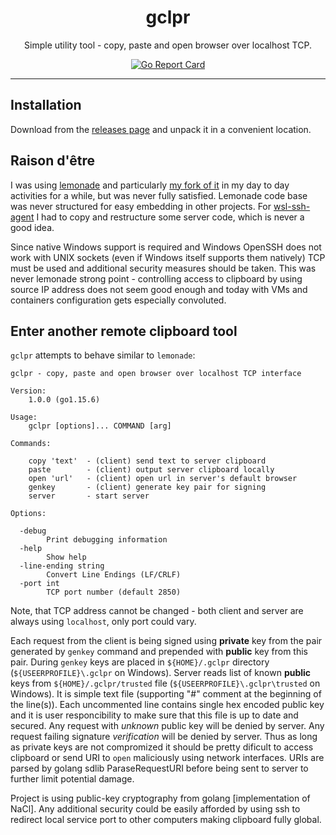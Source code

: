 <p align="center">
    <h1 align="center">gclpr</h1>
    <p align="center">
		Simple utility tool - copy, paste and open browser over localhost TCP.
    </p>
    <p align="center">
        <a href="https://goreportcard.com/report/github.com/rupor-github/gclpr"><img alt="Go Report Card" src="https://goreportcard.com/badge/github.com/rupor-github/gclpr" /></a>
    </p>
    <hr>
</p>


Installation
------------

Download from the [releases page](https://github.com/rupor-github/gclpr/releases) and unpack it in a convenient location.

Raison d'être
------------

I was using [lemonade](https://github.com/lemonade-command/lemonade) and particularly [my fork of it](https://github.com/rupor-github/lemonade) in my day to day activities 
for a while, but was never fully satisfied. Lemonade code base was never structured for easy embedding in other projects. For [wsl-ssh-agent](https://github.com/rupor-github/wsl-ssh-agent) I had to copy and restructure some server code, which is never a good idea. 

Since native Windows support is required and Windows OpenSSH does not work with UNIX sockets (even if Windows itself supports them natively) TCP must be used and additional security measures should be taken. This was never lemonade strong point - controlling access to clipboard by using source IP address does not seem good enough and today with VMs and containers configuration gets especially convoluted.

Enter another remote clipboard tool
------------
`gclpr` attempts to behave similar to `lemonade`:

```
gclpr - copy, paste and open browser over localhost TCP interface

Version:
    1.0.0 (go1.15.6) 

Usage:
    gclpr [options]... COMMAND [arg]

Commands:

    copy 'text'  - (client) send text to server clipboard
    paste        - (client) output server clipboard locally
    open 'url'   - (client) open url in server's default browser
    genkey       - (client) generate key pair for signing
    server       - start server

Options:

  -debug
        Print debugging information
  -help
        Show help
  -line-ending string
        Convert Line Endings (LF/CRLF)
  -port int
        TCP port number (default 2850)
```

Note, that TCP address cannot be changed - both client and server are always using `localhost`, only port could vary. 

Each request from the client is being signed using **private** key from the pair generated by `genkey` command and prepended with **public** key from this pair. During `genkey` keys are placed in `${HOME}/.gclpr` directory (`${USEERPROFILE}\.gclpr` on Windows). Server reads list of known **public** keys from `${HOME}/.gclpr/trusted` file (`${USEERPROFILE}\.gclpr\trusted` on Windows). It is simple text file (supporting "#" comment at the beginning of the line(s)). Each uncommented line contains single hex encoded public key and it is user responcibility to make sure that this file is up to date and secured. Any request with _unknown_ public key will be denied by server. Any request failing signature _verification_ will be denied by server. Thus as long as private keys are not compromized it should be pretty dificult to access clipboard or send URI to `open` maliciously using network interfaces. URIs are parsed by golang sdlib ParaseRequestURI before being sent to server to further limit potential damage.

Project is using public-key cryptography from golang [implementation of NaCl]. Any additional security could be easily afforded by using ssh to redirect local service port to other computers making clipboard fully global.
